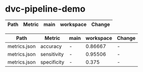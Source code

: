 # dvc-pipeline-demo
| Path   | Metric   | main   | workspace   | Change   |
|--------|----------|--------|-------------|----------|

| Path         | Metric      | main   | workspace   | Change   |
|--------------|-------------|--------|-------------|----------|
| metrics.json | accuracy    | -      | 0.86667     | -        |
| metrics.json | sensitivity | -      | 0.95506     | -        |
| metrics.json | specificity | -      | 0.375       | -        |

